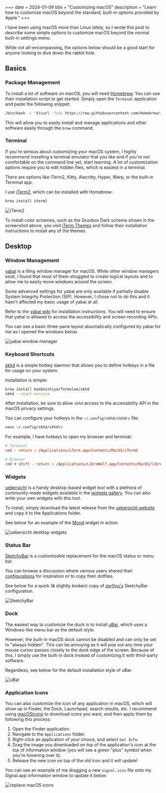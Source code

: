 +++
date = 2024-01-09
title = "Customizing macOS"
description = "Learn how to customize macOS beyond the standard, built-in options provided by Apple."
+++

I have been using macOS more than Linux lately, so I wrote this post to describe some simple options to customize macOS beyond the normal built-in settings menu.

While not all-encompassing, the options below should be a good start for anyone looking to dive down the rabbit hole.

## Basics

### Package Management

To install a lot of software on macOS, you will need [Homebrew](https://brew.sh/). You can use their installation script to get started. Simply open the `Terminal` application and paste the following snippet:

```sh
/bin/bash -c "$(curl -fsSL https://raw.githubusercontent.com/Homebrew/install/HEAD/install.sh)"
```

This will allow you to easily install and manage applications and other software easily through the `brew` command.

### Terminal

If you're serious about customizing your macOS system, I highly recommend installing a terminal emulator that you like and if you're not comfortable on the command line yet, start learning. A lot of customization options require you to edit hidden files, which is easiest in a terminal.

There are options like iTerm2, Kitty, Alacritty, Hyper, Warp, or the built-in Terminal app.

I use [iTerm2](https://iterm2.com/), which can be installed with Homebrew:

```sh
brew install iterm2
```

![iTerm2](https://img.cleberg.net/blog/20240109-macos-customization/iterm2.png "iTerm2")

To install color schemes, such as the Gruvbox Dark scheme shown in the screenshot above, you visit [iTerm Themes](https://iterm2colorschemes.com/) and follow their installation instructions to install any of the themes.

## Desktop

### Window Management

[yabai](https://github.com/koekeishiya/yabai) is a tiling window manager for macOS. While other window managers exist, I found that most of them struggled to create logical layouts and to allow me to easily move windows around the screen.

Some advanced settings for yabai are only available if partially disable System Integrity Protection (SIP). However, I chose not to do this and it hasn't affected my basic usage of yabai at all.

Refer to the [yabai wiki](https://github.com/koekeishiya/yabai/wiki/Installing-yabai-(latest-release)) for installation instructions. You will need to ensure that yabai is allowed to access the accessibility and screen recording APIs.

You can see a basic three-pane layout atuomatically configured by yabai for me as I opened the windows below.

![yabai window manager](https://img.cleberg.net/blog/20240109-macos-customization/yabai.png "yabai window manager")

### Keyboard Shortcuts

[skhd](https://github.com/koekeishiya/skhd) is a simple hotkey daemon that allows you to define hotkeys in a file for usage on your system.

Installation is simple:

```sh
brew install koekeishiya/formulae/skhd
skhd --start-service
```

After installation, be sure to allow `skhd` access to the accessibility API in the macOS privacy settings.

You can configure your hotkeys in the `~/.config/skhd/skhdrc` file:

```sh
nano ~/.config/skhd/skhdrc
```

For example, I have hotkeys to open my browser and terminal:

```conf
# Terminal
cmd - return : /Applications/iTerm.app/Contents/MacOS/iTerm2

# Browser
cmd + shift - return : /Applications/LibreWolf.app/Contents/MacOS/librewolf
```

### Widgets

[uebersicht](https://github.com/felixhageloh/uebersicht/) is a handy desktop-based widget tool with a plethora of community-made widgets available in the  [widgets gallery](https://tracesof.net/uebersicht-widgets/). You can also write your own widgets with this tool.

To install, simply download the latest release from the [uebersicht website](https://tracesof.net/uebersicht/) and copy it to the Applications folder.

See below for an example of the [Mond](https://tracesof.net/uebersicht-widgets/#Mond) widget in action.

![uebersicht desktop widgets](https://img.cleberg.net/blog/20240109-macos-customization/uebersicht.png "uebersicht desktop widgets")

### Status Bar

[SketchyBar](https://github.com/FelixKratz/SketchyBar) is a customizable replacement for the macOS status or menu bar.

You can browse a discussion where various users shared their [configurations](https://github.com/FelixKratz/SketchyBar/discussions/47?sort=top) for inspiration or to copy their dotfiles.

See below for a quick (& slightly broken) copy of [zer0yu's](https://github.com/zer0yu/dotfiles) SketchyBar configuration.

![SketchyBar](https://img.cleberg.net/blog/20240109-macos-customization/sketchybar.png "SketchyBar")

### Dock

The easiest way to customize the dock is to install [uBar](https://ubarapp.com/), which uses a Windows-like menu bar as the default style.

However, the built-in macOS dock cannot be disabled and can only be set to "always hidden". This can be annoying as it will pop out any time your mouse cursor passes closely to the dock edge of the screen. Because of this, I simply use the built-in dock instead of customizing it with third-party software.

Regardless, see below for the default installation style of uBar.

![uBar](https://img.cleberg.net/blog/20240109-macos-customization/ubar.png "uBar")

### Application Icons

You can also customize the icon of any application in macOS, which will show up in Finder, the Dock, Launchpad, search results, etc. I recommend using [macOSicons](https://macosicons.com/) to download icons you want, and then apply them by following this process:

1. Open the Finder application.
2. Navigate to the `Applications` folder.
3. Right-click an application of your choice, and select `Get Info`.
4. Drag the image you downloaded on top of the application's icon at the top of information window (you will see a green "plus" symbol when you're hovering over it).
5. Release the new icon on top of the old icon and it will update!

You can see an example of me dragging a new `signal.icns` file onto my Signal.app information window to update it below:

![replace macOS icons](https://img.cleberg.net/blog/20240109-macos-customization/replace_icon.png "replace macOS icons")

